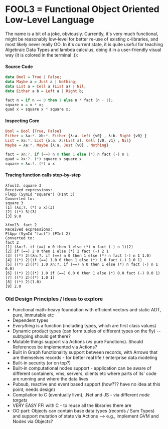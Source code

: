 FOOL3 = Functional Object Oriented Low-Level Language
===========================================

The name is a bit of a joke, obviously. Currently, it's very much functional, might be reasonably low-level for better re-use of existing c-libraries, and most likely never really OO. In it's current state, it is quite useful for teaching Algebraic Data Types and lambda calculus, doing it in a user-friendly visual way (it is colored in the terminal :)):

#### Source Code
```haskell
data Bool = True | False;
data Maybe a = Just a | Nothing;
data List a = Cell a (List a) | Nil;
data Either a b = Left a | Right b;

fact n = if n == 0 then 1 else n * fact (n - 1);
square x = x * x;
quad x = square x * square x;
```

#### Inspecting Core
```haskell
Bool = Bool {True, False} 
Either = λa:*. λb:*. Either {λ:a. Left {v0} , λ:b. Right {v0} } 
List = λa:*. List {λ:a. λ:(List a). Cell {v0, v1} , Nil} 
Maybe = λa:*. Maybe {λ:a. Just {v0} , Nothing} 

fact = λn:?. if (==) n 0 then 1 else (*) n fact (-) n 1
quad = λx:?. (*) square x square x
square = λx:?. (*) x x
```

#### Tracing function calls step-by-step
```
λfool3. square 3
Received expressions: 
FlApp (SymId "square") (PInt 3)
Converted to:
square 3
[1]	(λx:?. (*) x x)(3)
[2]	((*) 3)(3)
[3]	9.0

λfool3. fact 2
Received expressions: 
FlApp (SymId "fact") (PInt 2)
Converted to:
fact 2
[1]	(λn:?. if (==) n 0 then 1 else (*) n fact (-) n 1)(2)
[2]	if (==) 2 0 then 1 else (*) 2 fact (-) 2 1
[3]	((*) 2)(λn:?. if (==) n 0 then 1 else (*) n fact (-) n 1 1.0)
[4]	((*) 2)(if (==) 1.0 0 then 1 else (*) 1.0 fact (-) 1.0 1)
[5]	((*) 2)((*) 1.0 λn:?. if (==) n 0 then 1 else (*) n fact (-) n 1 0.0)
[6]	((*) 2)((*) 1.0 if (==) 0.0 0 then 1 else (*) 0.0 fact (-) 0.0 1)
[7]	((*) 2)((*) 1.0 1)
[8]	((*) 2)(1.0)
[9]	2.0
```


### Old Design Principles / Ideas to explore

- Functional math-heavy foundation with efficient vectors and static ADT, pure, immutable etc
- Dependent types
- *Everything* is a function (including types, which are first class values)
- Dynamic product types (can form tuples of different types on the fly) -- subtyping should get there?
- Mutable things support via Actions (vs pure Functions). Should References be implemented via Actions?
- Built in Graph functionality support between records, with Arrows that are themselves records - for better real life / enterprise data modeling
- Built-in security (or on top?)
- Built-in computational nodes support - application can be aware of different containers, vms, servers, clients etc where parts of its' code are running and where the data lives
- Pubsub, reactive and event based support (how??? have no idea at this point, needs design)
- Compilation to C (eventually llvm), .Net and JS - via different *node targets*
- VERY EASY FFI with C - to reuse all the libraries there are
- OO part: Objects can contain base data types (records / Sum Types) and support mutation of state via Actions --> e.g., implement GVM and Nodes via Objects?

